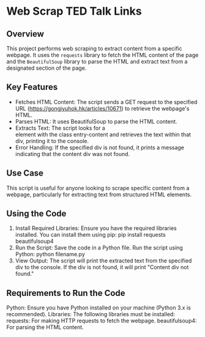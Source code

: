 # Web Scrap TED Talk Links

## Overview 
This project performs web scraping to extract content from a specific webpage. It uses the <code>requests</code> library to fetch the HTML content of the page and the <code>BeautifulSoup</code> library to parse the HTML and extract text from a designated section of the page. 

## Key Features 
- Fetches HTML Content: The script sends a GET request to the specified URL (https://gongjyuhok.hk/articles/10671) to retrieve the webpage's HTML.
- Parses HTML: It uses BeautifulSoup to parse the HTML content.
- Extracts Text: The script looks for a <div> element with the class entry-content and retrieves the text within that div, printing it to the console.
- Error Handling: If the specified div is not found, it prints a message indicating that the content div was not found.

## Use Case
This script is useful for anyone looking to scrape specific content from a webpage, particularly for extracting text from structured HTML elements.

## Using the Code
1. Install Required Libraries: Ensure you have the required libraries installed. You can install them using pip: pip install requests beautifulsoup4
2. Run the Script: Save the code in a Python file. Run the script using Python: python filename.py
3. View Output: The script will print the extracted text from the specified div to the console. If the div is not found, it will print "Content div not found."

## Requirements to Run the Code
Python: Ensure you have Python installed on your machine (Python 3.x is recommended).
Libraries: The following libraries must be installed:
requests: For making HTTP requests to fetch the webpage.
beautifulsoup4: For parsing the HTML content.


   
